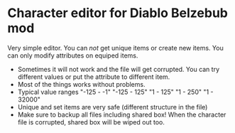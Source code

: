 # Character editor for Diablo Belzebub mod
Very simple editor. You can _not_ get unique items or create new items. You can only modify attributes on equiped items.
* Sometimes it will not work and the file will get corrupted. You can try different values or put the attribute to different item.
* Most of the things works without problems.
* Typical value ranges "-125 - -1" "-125 - 125" "1 - 125" "1 - 250" "1 - 32000"
* Unique and set items are very safe (different structure in the file)
* Make sure to backup all files including shared box! When the character file is corrupted, shared box will be wiped out too.
